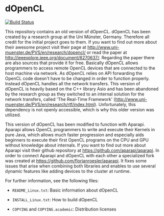 # dOpenCL

[![Build Status](https://travis-ci.org/joanbm/dopencl.svg?branch=master)](https://travis-ci.org/joanbm/dopencl)

This repository contains an old version of dOpenCL. dOpenCL has been created by a research group at the Uni Münster, Germany. Therefore all credit for the initial project goes to them. If you want to find out more about their awesome project visit their page at http://www.uni-muenster.de/PVS/en/research/dopencl/ or read the paper at http://ieeexplore.ieee.org/document/6270637/. Regarding the paper there are also sources that provide it for free. Basically dOpenCL allows programmers to access remote OpenCL devices that are connected to the host machine via network. As dOpenCL relies on API forwarding the OpenCL code doesn't have to be changed in order to function properly. Instead dOpenCL handles all the network transfers. This version of dOpenCL is heavily based on the C++ library Asio and has been abandoned by the research group as they switched to an internal solution for the network transfers, called 'The Real-Time Framework' (http://www.uni-muenster.de/PVS/en/research/rtf/index.html). Unfortunately, this dependency is not openly accessible, which is why this older version was utilized.

This version of dOpenCL has been modified to function with Aparapi. Aparapi allows OpenCL programmers to write and execute their Kernels in pure Java, which allows much faster progression and especially aids beginners to execute their first OpenCL programs on the CPU and GPU without knowledge about internals. If you want to find out more about Aparapi visit their github repository at https://github.com/aparapi/aparapi. In order to connect Aparapi and dOpenCL with each other a specialized fork was created at https://github.com/florianroesler/aparapi. It fixes some issues that arise when combining both libraries and enables to use several dynamic features like adding devices to the cluster at runtime.

For further information, see the following files:

* `README_Linux.txt`: Basic information about dOpenCL

* `INSTALL_Linux.txt`: How to build dOpenCL

* `COPYING` and `COPYING.academic`: Distribution licenses
